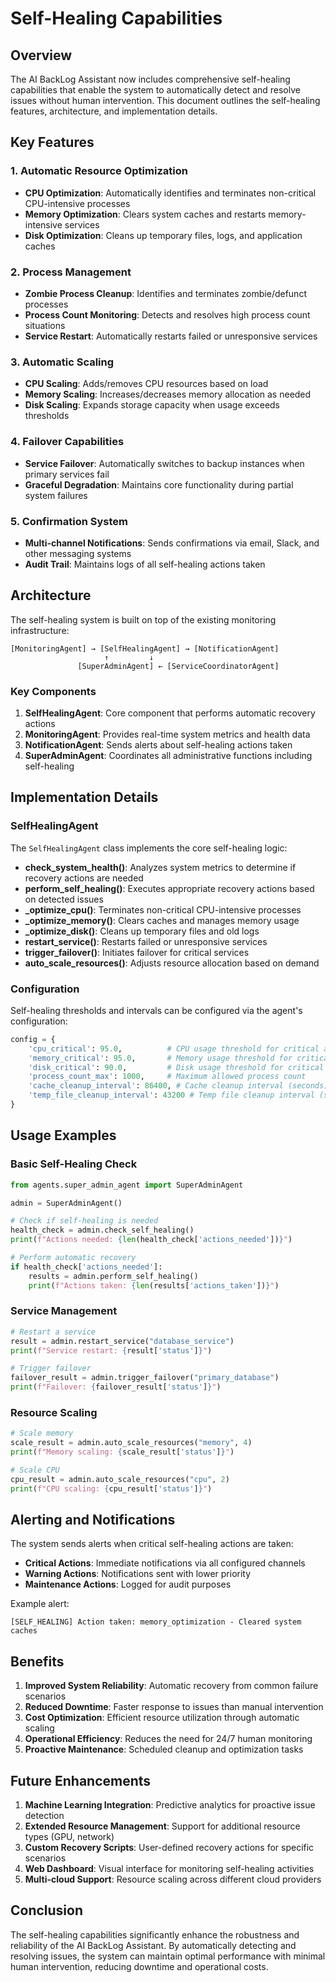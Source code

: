 

# Self-Healing Capabilities

## Overview

The AI BackLog Assistant now includes comprehensive self-healing capabilities that enable the system to automatically detect and resolve issues without human intervention. This document outlines the self-healing features, architecture, and implementation details.

## Key Features

### 1. Automatic Resource Optimization

- **CPU Optimization**: Automatically identifies and terminates non-critical CPU-intensive processes
- **Memory Optimization**: Clears system caches and restarts memory-intensive services
- **Disk Optimization**: Cleans up temporary files, logs, and application caches

### 2. Process Management

- **Zombie Process Cleanup**: Identifies and terminates zombie/defunct processes
- **Process Count Monitoring**: Detects and resolves high process count situations
- **Service Restart**: Automatically restarts failed or unresponsive services

### 3. Automatic Scaling

- **CPU Scaling**: Adds/removes CPU resources based on load
- **Memory Scaling**: Increases/decreases memory allocation as needed
- **Disk Scaling**: Expands storage capacity when usage exceeds thresholds

### 4. Failover Capabilities

- **Service Failover**: Automatically switches to backup instances when primary services fail
- **Graceful Degradation**: Maintains core functionality during partial system failures

### 5. Confirmation System

- **Multi-channel Notifications**: Sends confirmations via email, Slack, and other messaging systems
- **Audit Trail**: Maintains logs of all self-healing actions taken

## Architecture

The self-healing system is built on top of the existing monitoring infrastructure:

```
[MonitoringAgent] → [SelfHealingAgent] → [NotificationAgent]
                     ↑         ↓
               [SuperAdminAgent] ← [ServiceCoordinatorAgent]
```

### Key Components

1. **SelfHealingAgent**: Core component that performs automatic recovery actions
2. **MonitoringAgent**: Provides real-time system metrics and health data
3. **NotificationAgent**: Sends alerts about self-healing actions taken
4. **SuperAdminAgent**: Coordinates all administrative functions including self-healing

## Implementation Details

### SelfHealingAgent

The `SelfHealingAgent` class implements the core self-healing logic:

- **check_system_health()**: Analyzes system metrics to determine if recovery actions are needed
- **perform_self_healing()**: Executes appropriate recovery actions based on detected issues
- **_optimize_cpu()**: Terminates non-critical CPU-intensive processes
- **_optimize_memory()**: Clears caches and manages memory usage
- **_optimize_disk()**: Cleans up temporary files and old logs
- **restart_service()**: Restarts failed or unresponsive services
- **trigger_failover()**: Initiates failover for critical services
- **auto_scale_resources()**: Adjusts resource allocation based on demand

### Configuration

Self-healing thresholds and intervals can be configured via the agent's configuration:

```python
config = {
    'cpu_critical': 95.0,          # CPU usage threshold for critical action
    'memory_critical': 95.0,       # Memory usage threshold for critical action
    'disk_critical': 90.0,         # Disk usage threshold for critical action
    'process_count_max': 1000,     # Maximum allowed process count
    'cache_cleanup_interval': 86400, # Cache cleanup interval (seconds)
    'temp_file_cleanup_interval': 43200 # Temp file cleanup interval (seconds)
}
```

## Usage Examples

### Basic Self-Healing Check

```python
from agents.super_admin_agent import SuperAdminAgent

admin = SuperAdminAgent()

# Check if self-healing is needed
health_check = admin.check_self_healing()
print(f"Actions needed: {len(health_check['actions_needed'])}")

# Perform automatic recovery
if health_check['actions_needed']:
    results = admin.perform_self_healing()
    print(f"Actions taken: {len(results['actions_taken'])}")
```

### Service Management

```python
# Restart a service
result = admin.restart_service("database_service")
print(f"Service restart: {result['status']}")

# Trigger failover
failover_result = admin.trigger_failover("primary_database")
print(f"Failover: {failover_result['status']}")
```

### Resource Scaling

```python
# Scale memory
scale_result = admin.auto_scale_resources("memory", 4)
print(f"Memory scaling: {scale_result['status']}")

# Scale CPU
cpu_result = admin.auto_scale_resources("cpu", 2)
print(f"CPU scaling: {cpu_result['status']}")
```

## Alerting and Notifications

The system sends alerts when critical self-healing actions are taken:

- **Critical Actions**: Immediate notifications via all configured channels
- **Warning Actions**: Notifications sent with lower priority
- **Maintenance Actions**: Logged for audit purposes

Example alert:
```
[SELF_HEALING] Action taken: memory_optimization - Cleared system caches
```

## Benefits

1. **Improved System Reliability**: Automatic recovery from common failure scenarios
2. **Reduced Downtime**: Faster response to issues than manual intervention
3. **Cost Optimization**: Efficient resource utilization through automatic scaling
4. **Operational Efficiency**: Reduces the need for 24/7 human monitoring
5. **Proactive Maintenance**: Scheduled cleanup and optimization tasks

## Future Enhancements

1. **Machine Learning Integration**: Predictive analytics for proactive issue detection
2. **Extended Resource Management**: Support for additional resource types (GPU, network)
3. **Custom Recovery Scripts**: User-defined recovery actions for specific scenarios
4. **Web Dashboard**: Visual interface for monitoring self-healing activities
5. **Multi-cloud Support**: Resource scaling across different cloud providers

## Conclusion

The self-healing capabilities significantly enhance the robustness and reliability of the AI BackLog Assistant. By automatically detecting and resolving issues, the system can maintain optimal performance with minimal human intervention, reducing downtime and operational costs.

